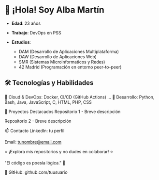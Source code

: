 # 👋 ¡Hola! Soy Alba Martín
- **Edad**: 23 años

- **Trabajo**: DevOps en PSS

- **Estudios**:

  - DAM (Desarrollo de Aplicaciones Multiplataforma)
  - DAW (Desarrollo de Aplicaciones Web)
  - SMR (Sistemas Microinformaticos y Redes)
  - 42 Madrid (Programación en entorno peer-to-peer)

## 🛠️ Tecnologías y Habilidades
🔹 Cloud & DevOps: Docker, CI/CD (GitHub Actions) ...
🔹 Desarrollo: Python, Bash, Java, JavaScript, C, HTML, PHP, CSS

🚀 Proyectos Destacados
Repositorio 1 - Breve descripción

Repositorio 2 - Breve descripción

📫 Contacto
LinkedIn: tu perfil

Email: tunombre@email.com

⭐ ¡Explora mis repositorios y no dudes en colaborar! ⭐

"El código es poesía lógica." 🚀

🔹 GitHub: github.com/tuusuario
